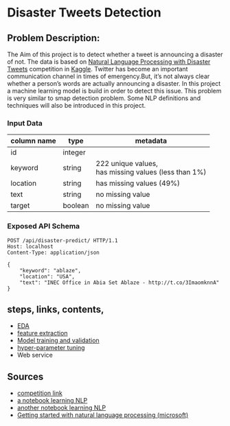 # Disaster Tweets Detection

## Problem Description:

The Aim of this project is to detect whether a tweet is announcing a disaster of not. The data is based
on [Natural Language Processing with Disaster Tweets](https://www.kaggle.com/competitions/nlp-getting-started/)
competition in [Kaggle](https://www.kaggle.com/). Twitter has become an important communication channel in times of
emergency.But, it’s not always clear whether a person’s words are actually announcing a disaster.
In this project a machine learning model is build in order to detect this issue. This problem is very similar to smap
detection problem. Some NLP definitions and techniques will also be introduced in this project.

### Input Data

| column name | type    | metadata                                                  |
|-------------|---------|-----------------------------------------------------------|
| id          | integer |                                                           |
| keyword     | string  | 222 unique values, <br> has missing values (less than 1%) |
| location    | string  | has missing values (49%)                                  |
| text        | string  | no missing value                                          |
| target      | boolean | no missing value                                          |

### Exposed API Schema

```http request
POST /api/disaster-predict/ HTTP/1.1
Host: localhost
Content-Type: application/json

{
    "keyword": "ablaze",
    "location": "USA",
    "text": "INEC Office in Abia Set Ablaze - http://t.co/3ImaomknnA"
}
```

## steps, links, contents,

- [EDA](./eda.ipynb)
- [feature extraction](./feature-eng.ipynb)
- [Model training and validation](./models.ipynb)
- [hyper-parameter tuning](./hyper-parameter.ipynb)
- Web service

## Sources

- [competition link](https://www.kaggle.com/competitions/nlp-getting-started/)
- [a notebook learning NLP](https://www.kaggle.com/code/faressayah/natural-language-processing-nlp-for-beginners#%F0%9F%94%81-Representing-text-as-numerical-data)
- [another notebook learning NLP](https://www.kaggle.com/code/philculliton/nlp-getting-started-tutorial/notebook)
- [Getting started with natural language processing (microsoft)](https://microsoft.github.io/ML-For-Beginners/#/6-NLP/README?id=lessons)

[//]: # (add this to kaggle note book too and mention it here)
